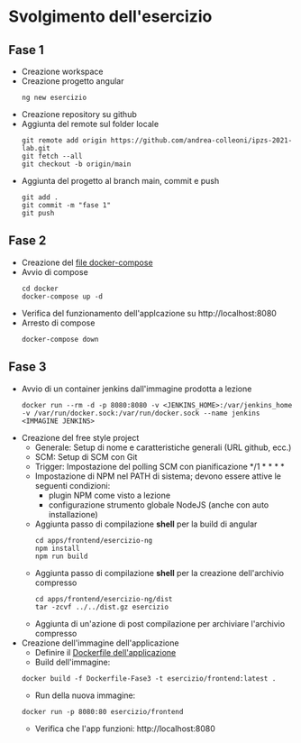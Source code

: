 # Svolgimento dell'esercizio

## Fase 1
- Creazione workspace
- Creazione progetto angular
  ```console
  ng new esercizio
  ```
- Creazione repository su github
- Aggiunta del remote sul folder locale
  ```console
  git remote add origin https://github.com/andrea-colleoni/ipzs-2021-lab.git
  git fetch --all
  git checkout -b origin/main
  ```
- Aggiunta del progetto al branch main, commit e push
  ```console
  git add .
  git commit -m "fase 1"
  git push
  ```

## Fase 2
- Creazione del [file docker-compose](docker/docker-compose.yml)
- Avvio di compose
  ```console
  cd docker
  docker-compose up -d
  ```
- Verifica del funzionamento dell'applcazione su http://localhost:8080
- Arresto di compose
  ```console
  docker-compose down
  ```

## Fase 3
- Avvio di un container jenkins dall'immagine prodotta a lezione
  ```console
  docker run --rm -d -p 8080:8080 -v <JENKINS_HOME>:/var/jenkins_home -v /var/run/docker.sock:/var/run/docker.sock --name jenkins <IMMAGINE JENKINS>
  ```
- Creazione del free style project
  - Generale: Setup di nome e caratteristiche generali (URL github, ecc.)
  - SCM: Setup di SCM con Git
  - Trigger: Impostazione del polling SCM con pianificazione */1 * * * *
  - Impostazione di NPM nel PATH di sistema; devono essere attive le seguenti condizioni:
    - plugin NPM come visto a lezione
    - configurazione strumento globale NodeJS (anche con auto installazione)
  - Aggiunta passo di compilazione __shell__ per la build di angular
    ```console
    cd apps/frontend/esercizio-ng
    npm install
    npm run build
    ```
  - Aggiunta passo di compilazione __shell__ per la creazione dell'archivio compresso
    ```console
    cd apps/frontend/esercizio-ng/dist
    tar -zcvf ../../dist.gz esercizio
    ```
  - Aggiunta di un'azione di post compilazione per archiviare l'archivio compresso
- Creazione dell'immagine dell'applicazione
  - Definire il [Dockerfile dell'applicazione](docker/Dockerfile-Fase3)
  - Build dell'immagine: 
  ```console
  docker build -f Dockerfile-Fase3 -t esercizio/frontend:latest .
  ```
  - Run della nuova immagine: 
  ```console
  docker run -p 8080:80 esercizio/frontend
  ```
  - Verifica che l'app funzioni: http://localhost:8080